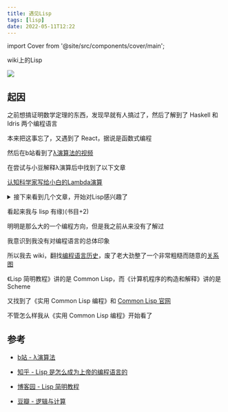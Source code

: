 ```yaml
---
title: 遇见Lisp
tags: [lisp]
date: 2022-05-11T12:22
---
```


import Cover from '@site/src/components/cover/main';

wiki上的Lisp

![](https://s2.loli.net/2022/05/11/BWKstbAcZ69RQvC.png)

<!--truncate-->

## 起因

之前想搞证明数学定理的东西，发现早就有人搞过了，然后了解到了 Haskell 和 Idris 两个编程语言

本来把这事忘了，又遇到了 React，据说是函数式编程

然后在b站看到了[λ演算法的视频](https://www.bilibili.com/video/BV1d34y1v7xr)

在尝试与小豆解释λ演算后中找到了以下文章

[认知科学家写给小白的Lambda演算](https://zhuanlan.zhihu.com/p/30510749)

<details>
<summary>接下来看到几个文章，开始对Lisp感兴趣了</summary>

- [知乎 - Lisp 是怎么成为上帝的编程语言的](https://zhuanlan.zhihu.com/p/50463116)

- [博客园 - Lisp 简明教程](https://www.cnblogs.com/Chaobs/p/4851580.html)

![](https://s2.loli.net/2022/05/11/vo47nUFrziak3lc.png)

![](https://s2.loli.net/2022/05/11/RdUtVQoqYP4DOCe.png)

![](https://s2.loli.net/2022/05/11/scnpmLSkJ9OvEfU.jpg)

</details>

看起来我与 lisp 有缘)<Cover>(书目+2)</Cover>

明明是那么大的一个编程方向，但是我之前从来没有了解过

我意识到我没有对编程语言的总体印象

<Cover>所以我去 wiki，翻找<a href="https://en.wikipedia.org/wiki/History_of_programming_languages">编程语言历史</a>，废了老大劲整了一个非常粗糙而随意的<a href="pathname:///img/codelang">关系图</a></Cover>

《Lisp 简明教程》讲的是 Common Lisp，而《计算机程序的构造和解释》讲的是 Scheme

又找到了《实用 Common Lisp 编程》和 [Common Lisp 官网](https://common-lisp.net/)

不管怎么样我从《实用 Common Lisp 编程》开始看了

## 参考

- [b站 - λ演算法](https://www.bilibili.com/video/BV1d34y1v7xr)

- [知乎 - Lisp 是怎么成为上帝的编程语言的](https://zhuanlan.zhihu.com/p/50463116)

- [博客园 - Lisp 简明教程](https://www.cnblogs.com/Chaobs/p/4851580.html)

- [豆瓣 - 逻辑与计算](https://www.douban.com/doulist/45802431/)